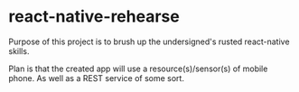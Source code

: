 # react-native-rehearse

Purpose of this project is to brush up the undersigned's rusted react-native skills.

Plan is that the created app will use a resource(s)/sensor(s) of mobile phone. As well as a REST service of some sort.  
